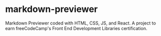 # markdown-previewer
Markdown Previewer coded with HTML, CSS, JS, and React. A project to earn freeCodeCamp's Front End Development Libraries certification.
